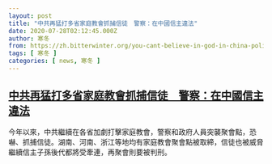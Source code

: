 ```yaml
---
layout: post
title: "中共再猛打多省家庭教會抓捕信徒　警察：在中國信主違法"
date: 2020-07-28T02:12:45.000Z
author: 寒冬
from: https://zh.bitterwinter.org/you-cant-believe-in-god-in-china-police-tell-believers/
tags: [ 寒冬 ]
categories: [ news, 寒冬 ]
---
```

<!--1595902365000-->
[中共再猛打多省家庭教會抓捕信徒　警察：在中國信主違法](https://zh.bitterwinter.org/you-cant-believe-in-god-in-china-police-tell-believers/)
------

<div>
今年以來，中共繼續在各省加劇打擊家庭教會，警察和政府人員突襲聚會點，恐嚇、抓捕信徒。湖南、河南、浙江等地均有家庭教會聚會點被取締，信徒也被威脅繼續信主子孫後代都將受牽連，再聚會則要被判刑。
</div>
